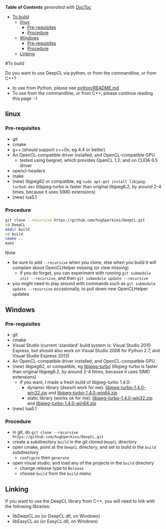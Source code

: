 <!-- START doctoc generated TOC please keep comment here to allow auto update -->
<!-- DON'T EDIT THIS SECTION, INSTEAD RE-RUN doctoc TO UPDATE -->
**Table of Contents**  *generated with [DocToc](https://github.com/thlorenz/doctoc)*

- [To build](#to-build)
  - [linux](#linux)
    - [Pre-requisites](#pre-requisites)
    - [Procedure](#procedure)
  - [Windows](#windows)
    - [Pre-requisites](#pre-requisites-1)
    - [Procedure](#procedure-1)
  - [Linking](#linking)

<!-- END doctoc generated TOC please keep comment here to allow auto update -->

#To build

Do you want to use DeepCL via python, or from the commandline, or from C++?
* to use from Python, please see [python/README.md](../python/README.md)
* To use from the commandline, or from C++, please continue reading this page :-)

## linux

### Pre-requisites

- git
- cmake
- g++ (should support c++0x; eg 4.4 or better)
- An OpenCL-compatible driver installed, and OpenCL-compatible GPU
  - tested using beignet, which provides OpenCL 1.2; and on CUDA 6.5 driver
- opencl-headers
- make 
- (new) libjpeg62 or compatible, eg `sudo apt-get install libjpeg-turbo8-dev` (libjpeg-turbo is faster than original libjpeg6.2, by around 2-4 times, because it uses SIMD extensions)
- (new) lua5.1

### Procedure

```bash
git clone --recursive https://github.com/hughperkins/DeepCL.git
cd DeepCL
mkdir build
cd build
cmake ..
make
```

Note:
* be sure to add `--recursive` when you clone, else when you build it will complain about OpenCLHelper missing (or clew missing)
  * if you do forget, you can experiment with running `git submodule init --recursive`, and then `git submodule update --recursive`
* you might need to play around with commands such as `git submodule update --recursive` occasionally, to pull down new OpenCLHelper updates

## Windows

### Pre-requisites

- git
- cmake
- Visual Studio (current 'standard' build system is: Visual Studio 2010 Express, but should also work on Visual Studio 2008 for Python 2.7, and Visual Studio Express 2013)
- An OpenCL-compatible driver installed, and OpenCL-compatible GPU
- (new) libjpeg62, or compatible, eg [libjpeg-turbo](http://www.libjpeg-turbo.org/Documentation/OfficialBinaries)  (libjpeg-turbo is faster than original libjpeg6.2, by around 2-4 times, because it uses SIMD extensions)
  - if you want, I made a fresh build of libjpeg-turbo 1.4.0:
    - dynamic library (doesnt work for me): [libjpeg-turbo-1.4.0-win32.zip](http://deepcl.hughperkins.com/Downloads/turbojpeg-1.4.0-win32.zip) and [libjpeg-turbo-1.4.0-win64.zip](http://deepcl.hughperkins.com/Downloads/turbojpeg-1.4.0-win64.zip)
    - static library (works ok for me): [libjpeg-turbo-1.4.0-win32.zip](http://deepcl.hughperkins.com/Downloads/turbojpeg-1.4.0-win32-static.zip) and [libjpeg-turbo-1.4.0-win64.zip](http://deepcl.hughperkins.com/Downloads/turbojpeg-1.4.0-win64-static.zip)
- (new) lua5.1

### Procedure

- in git, do `git clone --recursive https://github.com/hughperkins/DeepCL.git`
- create a subdirectory `build` in the git cloned `DeepCL` directory
- open cmake, point at the `DeepCL` directory, and set to build in the `build` subdirectory
  - `configure` then `generate`
- open visual studio, and load any of the projects in the `build` directory
  - change release type to `Release`
  - choose `build` from the `build` menu

## Linking

If you want to use the DeepCL library from C++, you will need to link with the following libraries:
- libDeepCL.so (or DeepCL.dll, on Windows)
- libEasyCL.so (or EasyCL.dll, on Windows)

